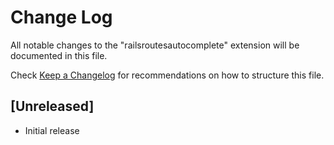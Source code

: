 # Change Log

All notable changes to the "railsroutesautocomplete" extension will be documented in this file.

Check [Keep a Changelog](http://keepachangelog.com/) for recommendations on how to structure this file.

## [Unreleased]

- Initial release